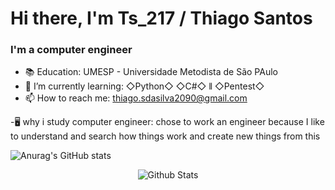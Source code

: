 # Hi there, I'm Ts_217 / Thiago Santos 
<h3><p>I'm a computer engineer </p></h3>


- 📚 Education: UMESP - Universidade Metodista de São PAulo
- 📃 I’m currently learning: ◇Python◇  ◇C#◇ ⫴ ◇Pentest◇
- 📫 How to reach me: thiago.sdasilva2090@gmail.com

 -🖥️ why i study computer engineer: chose to work an engineer because I like to understand and search how things work and create new things from this

![Anurag's GitHub stats](https://github-readme-stats.vercel.app/api?username=tss217&show_icons=true&theme=tokyonight)


<p align="center">
        <img src="https://raw.githubusercontent.com/mayhemantt/mayhemantt/Update/svg/Bottom.svg" alt="Github Stats" />
</p>

